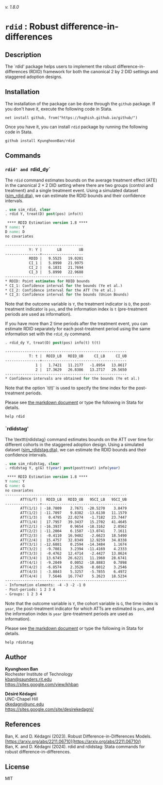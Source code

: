 _v. 1.8.0_  

`rdid` : Robust difference-in-differences
=========================================

Description
-----------

The `rdid' package helps users to implement the robust difference-in-differences (RDID) framework for both the canonical 2 by 2 DID settings and staggered adoption designs.


Installation
------------

The installation of the package can be done through the `github` package. If you don't have it, execute the following code in Stata.
```
net install github, from("https://haghish.github.io/github/")
```

Once you have it, you can install `rdid` package by running the following code in Stata.
```
github install KyunghoonBan/rdid
```

Commands
--------

### `rdid' and `rdid_dy`

The `rdid` command estimates bounds on the average treatment effect (ATE) in the canonical $2 \times 2$ DID setting where there are two groups (control and treatment) and a single treatment event.
Using a simulated dataset ([sim_rdid.dta](sim_rdid.dta)), we can estimate the RDID bounds and their confidence intervals.
```Stata
. use sim_rdid, clear
. rdid Y, treat(D) post(pos) info(t)

 **** RDID Estimation version 1.8 **** 
Y name: Y
D name: D
no covariates

------------------------------------
           Y: Y |       LB        UB 
----------------+-------------------
           RDID |   9.5525   19.0281 
           CI_1 |   5.8990   21.9975 
           CI_2 |   6.1031   21.7694 
           CI_3 |   5.8990   22.9688 
------------------------------------
* RDID: Point estimates for RDID bounds
* CI_1: Confidence interval for the bounds (Ye et al.)
* CI_2: Confidence interval for the ATT (Ye et al.)
* CI_3: Confidence interval for the bounds (Union Bounds)

```
Note that the outcome variable is `Y`, the treatment indicator is `D`, the post-treatment indicator is `pos`, and the information index is `t` (pre-treatment periods are used as information).

If you have more than 2 time periods after the treatment event, you can estimate RDID separately for each post-treatment period using the same information set with the `rdid_dy` command.
```Stata
. rdid_dy Y, treat(D) post(pos) info(t) t(t)

--------------------------------------------------------
           T: t |  RDID_LB   RDID_UB     CI_LB     CI_UB 
----------------+---------------------------------------
              1 |   1.7421   11.2177   -1.8954   13.8617 
              2 |  17.3629   26.8386   13.2717   29.5650 
--------------------------------------------------------
* Confidence intervals are obtained for the bounds (Ye et al.)
```
Note that the option `t(t)' is used to specify the time index for the post-treatment periods.


Please see [the markdown document](rdid.md) or type the following in Stata for details.
```
help rdid
```


### `rdidstag'

The \texttt{rdidstag} command estimates bounds on the ATT over time for different cohorts in the staggered adoption design.
Using a simulated dataset ([sim_rdidstag.dta](sim_rdidstag.dta)), we can estimate the RDID bounds and their confidence intervals.
```Stata
. use sim_rdidstag, clear
. rdidstag Y, g(G) t(year) post(posttreat) info(year)

 **** RDID Estimation version 1.8 **** 
Y name: Y
G name: G
no covariates
--------------------------------------------------------
       ATT(G/T) |  RDID_LB   RDID_UB   95CI_LB   95CI_UB 
----------------+---------------------------------------
       ATT(1/1) | -18.7809    2.7671  -20.5270    3.8479 
       ATT(1/2) | -11.7097    9.8382  -13.6130   11.1579 
       ATT(1/3) |   0.4795   22.0274   -1.7182   23.7447 
       ATT(1/4) |  17.7957   39.3437   15.2702   41.4645 
       ATT(2/1) | -16.3937    0.9654  -18.3162    2.0562 
       ATT(2/2) | -11.2004    6.1587  -13.0741    7.1611 
       ATT(2/3) |  -0.4110   16.9482   -2.6623   18.5490 
       ATT(2/4) |  15.4757   32.8349   12.9259   34.8338 
       ATT(3/1) | -12.6881    0.2594  -14.3484    1.1674 
       ATT(3/2) |  -9.7081    3.2394  -11.4169    4.2333 
       ATT(3/3) |  -0.4762   12.4714   -2.4427   13.8624 
       ATT(3/4) |  13.6745   26.6221   11.1960   28.6741 
       ATT(4/1) |  -9.2049    0.0052  -10.8883    0.7898 
       ATT(4/2) |  -6.8574    2.3526   -8.6012    3.2546 
       ATT(4/3) |  -3.8843    5.3257   -5.7855    6.4972 
       ATT(4/4) |   7.5646   16.7747    5.2623   18.5234 
--------------------------------------------------------
- Information elements: -4 -3 -2 -1 0
- Post-periods: 1 2 3 4
- Groups: 1 2 3 4
```
Note that the outcome variable is `Y`, the cohort variable is `G`, the time index is `year`, the post-treatment indicator for which ATTs are estimated is `pos`, and the information index is `year` (pre-treatment periods are used as information).

Please see [the markdown document](rdidstag.md) or type the following in Stata for details.
```
help rdidstag
```


Author
------

**Kyunghoon Ban**  
Rochester Institute of Technology  
kban@saunders.rit.edu  
<https://sites.google.com/view/khban>  

**Désiré Kédagni**  
UNC-Chapel Hill  
dkedagni@unc.edu  
<https://sites.google.com/site/desirekedagni/>  


References
----------

Ban, K. and D. Kédagni (2023). Robust Difference-in-Differences Models. [https://arxiv.org/abs/2211.06710](https://arxiv.org/abs/2211.06710/)      
Ban, K. and D. Kédagni (2024). rdid and rdidstag: Stata commands for robust difference-in-differences.


License
-------

MIT
